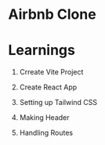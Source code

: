 # Airbnb Clone

# Learnings

1. Crreate Vite Project

2. Create React App

3. Setting up Tailwind CSS

4. Making Header

5. Handling Routes
